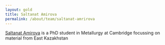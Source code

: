 ```yaml
---
layout: gold
title: Saltanat Amirova
permalink: /about/team/saltanat-amrirova
---
```


[Saltanat Amirova](https://www.hardingscholars.fund.cam.ac.uk/saltanat-amirova-2020-cohort) is a  PhD student in Metallurgy at Cambridge focussing on material from East Kazakhstan

